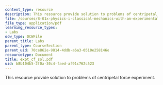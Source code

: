 ```yaml
---
content_type: resource
description: This resource provide solution to problems of centripetal force experiment.
file: /courses/8-01x-physics-i-classical-mechanics-with-an-experimental-focus-fall-2002/b8b104b52f0a30c4faedaf91c762c523_expt_cf_sol.pdf
file_type: application/pdf
learning_resource_types:
- Labs
ocw_type: OCWFile
parent_title: Labs
parent_type: CourseSection
parent_uid: 70ce862e-9814-4ddb-a6a3-0510e258146e
resourcetype: Document
title: expt_cf_sol.pdf
uid: b8b104b5-2f0a-30c4-faed-af91c762c523
---
```

This resource provide solution to problems of centripetal force experiment.

